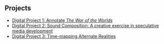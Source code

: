 ## Projects

* [Digital Project 1: Annotate *The War of the Worlds*](project1.md) 
* [Digital Project 2: Sound Composition: A creative exercise in speculative media development](project2.md)
* [Digital Project 3: Time-mapping Alternate Realities](project3.md)


